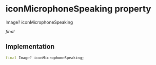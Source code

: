 


# iconMicrophoneSpeaking property







Image? iconMicrophoneSpeaking
  
_<span class="feature">final</span>_






## Implementation

```dart
final Image? iconMicrophoneSpeaking;
```







